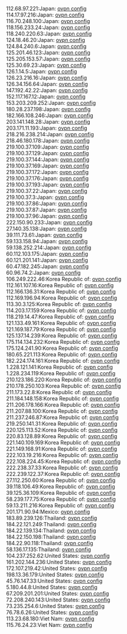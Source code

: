 112.68.97.221:Japan: [ovpn config](vpn/112_68_97_221.ovpn)  
114.17.97.216:Japan: [ovpn config](vpn/114_17_97_216.ovpn)  
116.70.248.100:Japan: [ovpn config](vpn/116_70_248_100.ovpn)  
118.156.233.24:Japan: [ovpn config](vpn/118_156_233_24.ovpn)  
118.240.220.63:Japan: [ovpn config](vpn/118_240_220_63.ovpn)  
124.18.46.20:Japan: [ovpn config](vpn/124_18_46_20.ovpn)  
124.84.240.6:Japan: [ovpn config](vpn/124_84_240_6.ovpn)  
125.201.46.123:Japan: [ovpn config](vpn/125_201_46_123.ovpn)  
125.205.153.57:Japan: [ovpn config](vpn/125_205_153_57.ovpn)  
125.30.69.23:Japan: [ovpn config](vpn/125_30_69_23.ovpn)  
126.1.14.5:Japan: [ovpn config](vpn/126_1_14_5.ovpn)  
126.23.216.16:Japan: [ovpn config](vpn/126_23_216_16.ovpn)  
126.34.156.64:Japan: [ovpn config](vpn/126_34_156_64.ovpn)  
147.192.42.22:Japan: [ovpn config](vpn/147_192_42_22.ovpn)  
152.117.167.12:Japan: [ovpn config](vpn/152_117_167_12.ovpn)  
153.203.209.252:Japan: [ovpn config](vpn/153_203_209_252.ovpn)  
180.28.237.198:Japan: [ovpn config](vpn/180_28_237_198.ovpn)  
182.166.108.246:Japan: [ovpn config](vpn/182_166_108_246.ovpn)  
203.141.148.28:Japan: [ovpn config](vpn/203_141_148_28.ovpn)  
203.171.11.193:Japan: [ovpn config](vpn/203_171_11_193.ovpn)  
218.216.238.214:Japan: [ovpn config](vpn/218_216_238_214.ovpn)  
218.46.180.178:Japan: [ovpn config](vpn/218_46_180_178.ovpn)  
219.100.37.109:Japan: [ovpn config](vpn/219_100_37_109.ovpn)  
219.100.37.129:Japan: [ovpn config](vpn/219_100_37_129.ovpn)  
219.100.37.144:Japan: [ovpn config](vpn/219_100_37_144.ovpn)  
219.100.37.169:Japan: [ovpn config](vpn/219_100_37_169.ovpn)  
219.100.37.172:Japan: [ovpn config](vpn/219_100_37_172.ovpn)  
219.100.37.176:Japan: [ovpn config](vpn/219_100_37_176.ovpn)  
219.100.37.193:Japan: [ovpn config](vpn/219_100_37_193.ovpn)  
219.100.37.22:Japan: [ovpn config](vpn/219_100_37_22.ovpn)  
219.100.37.3:Japan: [ovpn config](vpn/219_100_37_3.ovpn)  
219.100.37.86:Japan: [ovpn config](vpn/219_100_37_86.ovpn)  
219.100.37.87:Japan: [ovpn config](vpn/219_100_37_87.ovpn)  
219.100.37.96:Japan: [ovpn config](vpn/219_100_37_96.ovpn)  
222.150.90.233:Japan: [ovpn config](vpn/222_150_90_233.ovpn)  
27.140.35.138:Japan: [ovpn config](vpn/27_140_35_138.ovpn)  
39.111.73.61:Japan: [ovpn config](vpn/39_111_73_61.ovpn)  
59.133.158.94:Japan: [ovpn config](vpn/59_133_158_94.ovpn)  
59.138.252.214:Japan: [ovpn config](vpn/59_138_252_214.ovpn)  
60.112.103.175:Japan: [ovpn config](vpn/60_112_103_175.ovpn)  
60.121.201.141:Japan: [ovpn config](vpn/60_121_201_141.ovpn)  
60.47.182.245:Japan: [ovpn config](vpn/60_47_182_245.ovpn)  
60.96.74.2:Japan: [ovpn config](vpn/60_96_74_2.ovpn)  
106.249.222.46:Korea Republic of: [ovpn config](vpn/106_249_222_46.ovpn)  
112.161.107.16:Korea Republic of: [ovpn config](vpn/112_161_107_16.ovpn)  
112.166.136.31:Korea Republic of: [ovpn config](vpn/112_166_136_31.ovpn)  
112.169.196.94:Korea Republic of: [ovpn config](vpn/112_169_196_94.ovpn)  
113.30.3.125:Korea Republic of: [ovpn config](vpn/113_30_3_125.ovpn)  
114.203.17.159:Korea Republic of: [ovpn config](vpn/114_203_17_159.ovpn)  
118.219.14.47:Korea Republic of: [ovpn config](vpn/118_219_14_47.ovpn)  
121.133.49.161:Korea Republic of: [ovpn config](vpn/121_133_49_161.ovpn)  
121.169.187.79:Korea Republic of: [ovpn config](vpn/121_169_187_79.ovpn)  
125.137.14.239:Korea Republic of: [ovpn config](vpn/125_137_14_239.ovpn)  
175.114.134.232:Korea Republic of: [ovpn config](vpn/175_114_134_232.ovpn)  
175.124.241.90:Korea Republic of: [ovpn config](vpn/175_124_241_90.ovpn)  
180.65.221.113:Korea Republic of: [ovpn config](vpn/180_65_221_113.ovpn)  
182.224.174.161:Korea Republic of: [ovpn config](vpn/182_224_174_161.ovpn)  
1.228.121.141:Korea Republic of: [ovpn config](vpn/1_228_121_141.ovpn)  
1.228.234.119:Korea Republic of: [ovpn config](vpn/1_228_234_119.ovpn)  
210.123.186.220:Korea Republic of: [ovpn config](vpn/210_123_186_220.ovpn)  
210.178.250.103:Korea Republic of: [ovpn config](vpn/210_178_250_103.ovpn)  
211.173.22.8:Korea Republic of: [ovpn config](vpn/211_173_22_8.ovpn)  
211.184.148.158:Korea Republic of: [ovpn config](vpn/211_184_148_158.ovpn)  
211.206.178.166:Korea Republic of: [ovpn config](vpn/211_206_178_166.ovpn)  
211.207.88.100:Korea Republic of: [ovpn config](vpn/211_207_88_100.ovpn)  
211.237.246.87:Korea Republic of: [ovpn config](vpn/211_237_246_87.ovpn)  
219.250.141.31:Korea Republic of: [ovpn config](vpn/219_250_141_31.ovpn)  
220.125.113.52:Korea Republic of: [ovpn config](vpn/220_125_113_52.ovpn)  
220.83.128.89:Korea Republic of: [ovpn config](vpn/220_83_128_89.ovpn)  
221.140.109.169:Korea Republic of: [ovpn config](vpn/221_140_109_169.ovpn)  
221.149.168.91:Korea Republic of: [ovpn config](vpn/221_149_168_91.ovpn)  
222.103.19.216:Korea Republic of: [ovpn config](vpn/222_103_19_216.ovpn)  
222.108.224.45:Korea Republic of: [ovpn config](vpn/222_108_224_45.ovpn)  
222.238.37.33:Korea Republic of: [ovpn config](vpn/222_238_37_33.ovpn)  
222.239.122.37:Korea Republic of: [ovpn config](vpn/222_239_122_37.ovpn)  
27.112.250.60:Korea Republic of: [ovpn config](vpn/27_112_250_60.ovpn)  
39.118.106.49:Korea Republic of: [ovpn config](vpn/39_118_106_49.ovpn)  
39.125.36.109:Korea Republic of: [ovpn config](vpn/39_125_36_109.ovpn)  
58.239.177.75:Korea Republic of: [ovpn config](vpn/58_239_177_75.ovpn)  
59.13.211.216:Korea Republic of: [ovpn config](vpn/59_13_211_216.ovpn)  
201.171.90.94:Mexico: [ovpn config](vpn/201_171_90_94.ovpn)  
183.89.239.126:Thailand: [ovpn config](vpn/183_89_239_126.ovpn)  
184.22.121.249:Thailand: [ovpn config](vpn/184_22_121_249.ovpn)  
184.22.139.134:Thailand: [ovpn config](vpn/184_22_139_134.ovpn)  
184.22.150.198:Thailand: [ovpn config](vpn/184_22_150_198.ovpn)  
184.22.90.118:Thailand: [ovpn config](vpn/184_22_90_118.ovpn)  
58.136.17.135:Thailand: [ovpn config](vpn/58_136_17_135.ovpn)  
104.237.252.62:United States: [ovpn config](vpn/104_237_252_62.ovpn)  
161.202.144.236:United States: [ovpn config](vpn/161_202_144_236.ovpn)  
172.107.219.42:United States: [ovpn config](vpn/172_107_219_42.ovpn)  
198.13.36.179:United States: [ovpn config](vpn/198_13_36_179.ovpn)  
45.76.147.33:United States: [ovpn config](vpn/45_76_147_33.ovpn)  
5.180.44.8:United States: [ovpn config](vpn/5_180_44_8.ovpn)  
67.209.201.201:United States: [ovpn config](vpn/67_209_201_201.ovpn)  
72.208.240.143:United States: [ovpn config](vpn/72_208_240_143.ovpn)  
73.235.254.6:United States: [ovpn config](vpn/73_235_254_6.ovpn)  
76.78.6.26:United States: [ovpn config](vpn/76_78_6_26.ovpn)  
113.23.68.180:Viet Nam: [ovpn config](vpn/113_23_68_180.ovpn)  
115.76.24.23:Viet Nam: [ovpn config](vpn/115_76_24_23.ovpn)  
